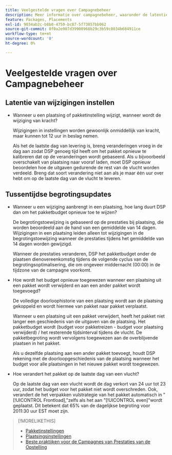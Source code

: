 ```yaml
---
title: Veelgestelde vragen over Campagnebeheer
description: Meer informatie over campagnebeheer, waaronder de latentieperiode voor wijzigingen en wat er gebeurt wanneer u budgetwijzigingen aanbrengt tijdens een vlucht.
feature: Packages, Placements
exl-id: 9034ab2c-b8b0-4759-bc87-5f73857bb062
source-git-commit: 0f0a2e907d39900968b29c3b59c8034b604911ce
workflow-type: tm+mt
source-wordcount: '0'
ht-degree: 0%

---
```


# Veelgestelde vragen over Campagnebeheer

<!-- Most of this information should be moved into the relevant topics (especially editing topics). -->

## Latentie van wijzigingen instellen

* Wanneer u een plaatsing of pakketinstelling wijzigt, wanneer wordt de wijziging van kracht?

   Wijzigingen in instellingen worden gewoonlijk onmiddellijk van kracht, maar kunnen tot 12 uur in beslag nemen.

   Als het de laatste dag van levering is, breng veranderingen vroeg in de dag aan zodat DSP genoeg tijd heeft om het pakket opnieuw te kalibreren dat op de veranderingen wordt gebaseerd. Als u bijvoorbeeld overschakelt van plaatsing naar vooraf laden, moet DSP opnieuw beoordelen hoe de uitgaven gedurende de rest van de vlucht worden verdeeld. Breng dat soort verandering niet aan als je maar één uur over hebt om op de laatste dag van de vlucht te leveren.

## Tussentijdse begrotingsupdates

* Wanneer u een wijziging aanbrengt in een plaatsing, hoe lang duurt DSP dan om het pakketbudget opnieuw toe te wijzen?

   De begrotingstoewijzing is gebaseerd op de prestaties bij plaatsing, die worden beoordeeld aan de hand van een gemiddelde van 14 dagen. Wijzigingen in een plaatsing leiden alleen tot wijzigingen in de begrotingstoewijzing wanneer de prestaties tijdens het gemiddelde van 14 dagen worden gewijzigd.

   Wanneer de prestaties veranderen, DSP het pakketbudget onder de plaatsen dienovereenkomstig tijdens de volgende cyclus van de begrotingsoptimalisering, die om ongeveer middernacht (00:00) in de tijdzone van de campagne voorkomt.

* Hoe wordt het budget opnieuw toegewezen wanneer een plaatsing uit een pakket wordt verwijderd en aan een ander pakket wordt toegevoegd?

   De volledige doorloophistorie van een plaatsing wordt aan de plaatsing gekoppeld en wordt hiermee van pakket naar pakket verplaatst.

   Wanneer u een plaatsing uit een pakket verwijdert, heeft het pakket niet langer een geschiedenis van de uitgaven van de plaatsing. Het pakketbudget wordt (budget voor pakketreizen - budget voor plaatsing verwijderd) / het resterende tijdsinterval tijdens de vlucht. De pakketbegroting wordt vervolgens toegewezen aan de overblijvende plaatsen in het pakket.

   Als u dezelfde plaatsing aan een ander pakket toevoegt, houdt DSP rekening met de doorloopgeschiedenis van de plaatsing wanneer het budget voor alle plaatsingen in het nieuwe pakket wordt toegewezen.

* Hoe verandert het pakket op de laatste dag van een vlucht?

   Op de laatste dag van een vlucht wordt de dag verkort van 24 uur tot 23 uur, zodat het budget voor het pakket niet wordt overschreden. Ook, verandert de het verpakken vulstrategie van het pakket automatisch in &quot;[!UICONTROL Frontload],&quot;zelfs als het aan &quot;[!UICONTROL even]&quot;wordt geplaatst. Dit betekent dat 65% van de dagelijkse begroting voor 2011:30 uur EST moet zijn.

>[!MORELIKETHIS]
>
>* [Pakketinstellingen](/help/dsp/campaign-management/packages/package-settings.md)
>* [Plaatsingsinstellingen](/help/dsp/campaign-management/placements/placement-settings.md)
>* [Beste praktijken voor de Campagnes van Prestaties van de Opstelling](/help/dsp/optimization/campaign-best-practices-performance.md)

